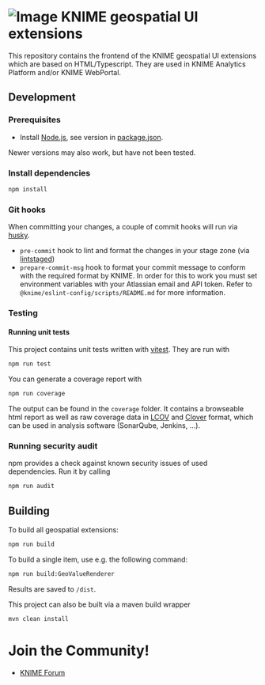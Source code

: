 # ![Image](https://www.knime.com/files/knime_logo_github_40x40_4layers.png) KNIME geospatial UI extensions

This repository contains the frontend of the KNIME geospatial UI extensions which are based on HTML/Typescript.
They are used in KNIME Analytics Platform and/or KNIME WebPortal.

## Development

### Prerequisites

- Install [Node.js][node], see version in [package.json](package.json).

Newer versions may also work, but have not been tested.

### Install dependencies

```sh
npm install
```

### Git hooks

When committing your changes, a couple of commit hooks will run via [husky].

- `pre-commit` hook to lint and format the changes in your stage zone (via [lintstaged])
- `prepare-commit-msg` hook to format your commit message to conform with the required format by KNIME. In order for this to work you must set environment variables with your Atlassian email and API token. Refer to `@knime/eslint-config/scripts/README.md` for more information.

### Testing

#### Running unit tests

This project contains unit tests written with [vitest]. They are run with

```sh
npm run test
```

You can generate a coverage report with

```sh
npm run coverage
```

The output can be found in the `coverage` folder. It contains a browseable html report as well as raw coverage data in
[LCOV] and [Clover] format, which can be used in analysis software (SonarQube, Jenkins, …).

### Running security audit

npm provides a check against known security issues of used dependencies. Run it by calling

```sh
npm run audit
```

## Building

To build all geospatial extensions:

```sh
npm run build
```

To build a single item, use e.g. the following command:

```sh
npm run build:GeoValueRenderer
```

Results are saved to `/dist`.

This project can also be built via a maven build wrapper

```sh
mvn clean install
```

# Join the Community!

- [KNIME Forum](https://forum.knime.com/)

[node]: https://knime-com.atlassian.net/wiki/spaces/SPECS/pages/905281540/Node.js+Installation
[Java]: https://www.oracle.com/technetwork/java/javase/downloads/index.html
[vitest]: https://vitest.dev/
[LCOV]: https://github.com/linux-test-project/lcov
[Clover]: http://openclover.org/
[husky]: https://www.npmjs.com/package/husky
[lintstaged]: https://github.com/okonet/lint-staged
